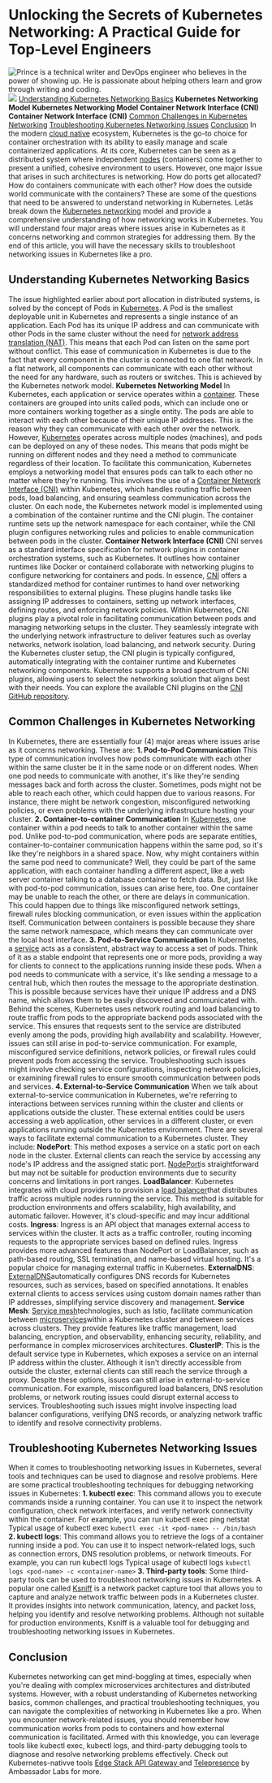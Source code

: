 # Unlocking the Secrets of Kubernetes Networking: A Practical Guide for Top-Level Engineers
![Prince is a technical writer and DevOps engineer who believes in the power of showing up. He is passionate about helping others learn and grow through writing and coding.](https://cdn.sanity.io/images/rhzn5s2f/production/d82a686b9c812a347ba72de47c5bdbf95751b310-3024x4032.jpg?w=40&fit=max&auto=format)
![](https://cdn.sanity.io/images/rhzn5s2f/production/dfcc604a9c134af34105e3c624f00efee6af44dd-1350x707.png?w=1450&fit=max&auto=format)
[Understanding Kubernetes Networking Basics](/blog/kubernetes-networking-guide-top-engineers#body__d53d4bf1d8eb) **Kubernetes Networking Model** **Kubernetes Networking Model** **Container Network Interface (CNI)** **Container Network Interface (CNI)** [Common Challenges in Kubernetes Networking](/blog/kubernetes-networking-guide-top-engineers#body__b59ed363854c) [Troubleshooting Kubernetes Networking Issues](/blog/kubernetes-networking-guide-top-engineers#body__1abe868bf232) [Conclusion](/blog/kubernetes-networking-guide-top-engineers#body__607fc7101e0c)
In the modern
[cloud native](/kubernetes-glossary/cloud-native) ecosystem, Kubernetes is the go-to choice for container orchestration with its ability to easily manage and scale containerized applications. At its core, Kubernetes can be seen as a distributed system where independent [nodes](/kubernetes-glossary/node) (containers) come together to present a unified, cohesive environment to users.
However, one major issue that arises in such architectures is networking. How do ports get allocated? How do containers communicate with each other? How does the outside world communicate with the containers? These are some of the questions that need to be answered to understand networking in Kubernetes.
Letâs break down the
[Kubernetes networking](/blog/emerging-trends-microservices-kubernetes) model and provide a comprehensive understanding of how networking works in Kubernetes. You will understand four major areas where issues arise in Kubernetes as it concerns networking and common strategies for addressing them. By the end of this article, you will have the necessary skills to troubleshoot networking issues in Kubernetes like a pro.
## Understanding Kubernetes Networking Basics
The issue highlighted earlier about port allocation in distributed systems, is solved by the concept of Pods in
[Kubernetes](/blog/kubernetes-tutorial-beginners-guide).
A Pod is the smallest deployable unit in Kubernetes and represents a single instance of an application. Each Pod has its unique IP address and can communicate with other Pods in the same cluster without the need for
[network address translation (NAT)](https://www.comptia.org/content/guides/what-is-network-address-translation). This means that each Pod can listen on the same port without conflict.
This ease of communication in Kubernetes is due to the fact that every component in the cluster is connected to one flat network. In a flat network, all components can communicate with each other without the need for any hardware, such as routers or switches. This is achieved by the Kubernetes network model.
**Kubernetes Networking Model**
In Kubernetes, each application or service operates within a
[container](/docs/telepresence/latest/reference/inside-container/). These containers are grouped into units called pods, which can include one or more containers working together as a single entity.
The pods are able to interact with each other because of their unique IP addresses. This is the reason why they can communicate with each other over the network.
However,
[Kubernetes](/blog/kubernetes-best-practices) operates across multiple nodes (machines), and pods can be deployed on any of these nodes. This means that pods might be running on different nodes and they need a method to communicate regardless of their location.
To facilitate this communication, Kubernetes employs a networking model that ensures pods can talk to each other no matter where they're running. This involves the use of a
[Container Network Interface (CNI)](https://www.tigera.io/learn/guides/kubernetes-networking/kubernetes-cni/) within Kubernetes, which handles routing traffic between pods, load balancing, and ensuring seamless communication across the cluster.
On each node, the Kubernetes network model is implemented using a combination of the container runtime and the CNI plugin. The container runtime sets up the network namespace for each container, while the CNI plugin configures networking rules and policies to enable communication between pods in the cluster.
**Container Network Interface (CNI)**
CNI serves as a standard interface specification for network plugins in container orchestration systems, such as Kubernetes. It outlines how container runtimes like Docker or containerd collaborate with networking plugins to configure networking for containers and pods.
In essence,
[CNI](/blog/kubernetes-security-tools-risks-best-practices) offers a standardized method for container runtimes to hand over networking responsibilities to external plugins. These plugins handle tasks like assigning IP addresses to containers, setting up network interfaces, defining routes, and enforcing network policies.
Within Kubernetes, CNI plugins play a pivotal role in facilitating communication between pods and managing networking setups in the cluster. They seamlessly integrate with the underlying network infrastructure to deliver features such as overlay networks, network isolation, load balancing, and network security.
During the Kubernetes cluster setup, the CNI plugin is typically configured, automatically integrating with the container runtime and Kubernetes networking components. Kubernetes supports a broad spectrum of CNI plugins, allowing users to select the networking solution that aligns best with their needs. You can explore the available CNI plugins on the
[CNI GitHub repository](https://github.com/containernetworking/cni).
## Common Challenges in Kubernetes Networking
In Kubernetes, there are essentially four (4) major areas where issues arise as it concerns networking. These are:
**1. Pod-to-Pod Communication**
This type of communication involves how pods communicate with each other within the same cluster be it in the same node or on different nodes. When one pod needs to communicate with another, it's like they're sending messages back and forth across the cluster.
Sometimes, pods might not be able to reach each other, which could happen due to various reasons. For instance, there might be network congestion, misconfigured networking policies, or even problems with the underlying infrastructure hosting your cluster.
**2. Container-to-container Communication**
In
[Kubernetes](/resources/kubernetes-ingress), one container within a pod needs to talk to another container within the same pod. Unlike pod-to-pod communication, where pods are separate entities, container-to-container communication happens within the same pod, so it's like they're neighbors in a shared space.
Now, why might containers within the same pod need to communicate? Well, they could be part of the same application, with each container handling a different aspect, like a web server container talking to a database container to fetch data.
But, just like with pod-to-pod communication, issues can arise here, too. One container may be unable to reach the other, or there are delays in communication. This could happen due to things like misconfigured network settings, firewall rules blocking communication, or even issues within the application itself.
Communication between containers is possible because they share the same network namespace, which means they can communicate over the local host interface.
**3. Pod-to-Service Communication**
In Kubernetes, a
[service](https://cloud.google.com/kubernetes-engine/docs/concepts/service#:~:text=applications%20using%20services.-,What%20is%20a%20Kubernetes%20Service%3F,contact%20Pods%20in%20the%20Service) acts as a consistent, abstract way to access a set of pods. Think of it as a stable endpoint that represents one or more pods, providing a way for clients to connect to the applications running inside these pods.
When a pod needs to communicate with a service, it's like sending a message to a central hub, which then routes the message to the appropriate destination. This is possible because services have their unique IP address and a DNS name, which allows them to be easily discovered and communicated with.
Behind the scenes, Kubernetes uses network routing and load balancing to route traffic from pods to the appropriate backend pods associated with the service. This ensures that requests sent to the service are distributed evenly among the pods, providing high availability and scalability.
However, issues can still arise in pod-to-service communication. For example, misconfigured service definitions, network policies, or firewall rules could prevent pods from accessing the service.
Troubleshooting such issues might involve checking service configurations, inspecting network policies, or examining firewall rules to ensure smooth communication between pods and services.
**4. External-to-Service Communication**
When we talk about external-to-service communication in Kubernetes, we're referring to interactions between services running within the cluster and clients or applications outside the cluster. These external entities could be users accessing a web application, other services in a different cluster, or even applications running outside the Kubernetes environment.
There are several ways to facilitate external communication to a Kubernetes cluster. They include:
**NodePort**: This method exposes a service on a static port on each node in the cluster. External clients can reach the service by accessing any node's IP address and the assigned static port. [NodePort](/blog/kubernetes-ingress-controllers-nodeport-load-balancers)is straightforward but may not be suitable for production environments due to security concerns and limitations in port ranges. **LoadBalancer**: Kubernetes integrates with cloud providers to provision a [load balancer](/docs/edge-stack/latest/topics/running/load-balancer/)that distributes traffic across multiple nodes running the service. This method is suitable for production environments and offers scalability, high availability, and automatic failover. However, it's cloud-specific and may incur additional costs. **Ingress**: Ingress is an API object that manages external access to services within the cluster. It acts as a traffic controller, routing incoming requests to the appropriate services based on defined rules. Ingress provides more advanced features than NodePort or LoadBalancer, such as path-based routing, SSL termination, and name-based virtual hosting. It's a popular choice for managing external traffic in Kubernetes. **ExternalDNS**: [ExternalDNS](/docs/edge-stack/latest/howtos/external-dns/)automatically configures DNS records for Kubernetes resources, such as services, based on specified annotations. It enables external clients to access services using custom domain names rather than IP addresses, simplifying service discovery and management. **Service Mesh**: [Service mesh](/blog/service-mesh)technologies, such as Istio, facilitate communication between [microservices](/blog/service-discovery-microservices)within a Kubernetes cluster and between services across clusters. They provide features like traffic management, load balancing, encryption, and observability, enhancing security, reliability, and performance in complex microservices architectures. **ClusterIP**: This is the default service type in Kubernetes, which exposes a service on an internal IP address within the cluster. Although it isn't directly accessible from outside the cluster, external clients can still reach the service through a proxy.
Despite these options, issues can still arise in external-to-service communication. For example, misconfigured load balancers, DNS resolution problems, or network routing issues could disrupt external access to services.
Troubleshooting such issues might involve inspecting load balancer configurations, verifying DNS records, or analyzing network traffic to identify and resolve connectivity problems.
## Troubleshooting Kubernetes Networking Issues
When it comes to troubleshooting networking issues in Kubernetes, several tools and techniques can be used to diagnose and resolve problems. Here are some practical troubleshooting techniques for debugging networking issues in Kubernetes:
**1. kubectl exec**: This command allows you to execute commands inside a running container. You can use it to inspect the network configuration, check network interfaces, and verify network connectivity within the container.
For example, you can run
kubectl exec
ping
netstat
Typical usage of
kubectl exec
```kubectl exec -it <pod-name> -- /bin/bash```
**2. kubectl logs**: This command allows you to retrieve the logs of a container running inside a pod. You can use it to inspect network-related logs, such as connection errors, DNS resolution problems, or network timeouts.
For example, you can run
kubectl logs
Typical usage of
kubectl logs
```kubectl logs <pod-name> -c <container-name>```
**3. Third-party tools**: Some third-party tools can be used to troubleshoot networking issues in Kubernetes. A popular one called [Ksniff](https://github.com/eldadru/ksniff) is a network packet capture tool that allows you to capture and analyze network traffic between pods in a Kubernetes cluster.
It provides insights into network communication, latency, and packet loss, helping you identify and resolve networking problems. Although not suitable for production environments, Ksniff is a valuable tool for debugging and troubleshooting networking issues in Kubernetes.
## Conclusion
Kubernetes networking can get mind-boggling at times, especially when you're dealing with complex microservices architectures and distributed systems. However, with a robust understanding of Kubernetes networking basics, common challenges, and practical troubleshooting techniques, you can navigate the complexities of networking in Kubernetes like a pro.
When you encounter network-related issues, you should remember how communication works from pods to containers and how external communication is facilitated. Armed with this knowledge, you can leverage tools like kubectl exec, kubectl logs, and third-party debugging tools to diagnose and resolve networking problems effectively.
Check out Kubernetes-nativve tools
[ Edge Stack API Gateway ](/products/edge-stack/api-gateway/)and [Telepresence](/products/telepresence/) by Ambassador Labs for more.